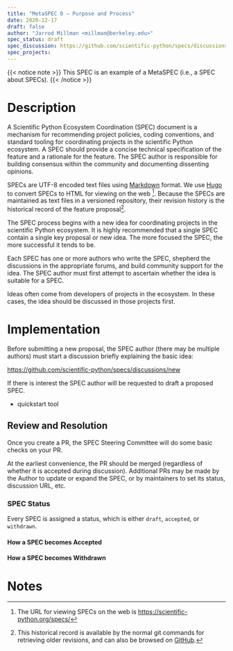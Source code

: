 ```yaml
---
title: "MetaSPEC 0 — Purpose and Process"
date: 2020-12-17
draft: false
author: "Jarrod Millman <millman@berkeley.edu>"
spec_status: draft
spec_discussion: https://github.com/scientific-python/specs/discussions/1
spec_projects:
---
```


{{< notice note >}}
This SPEC is an example of a MetaSPEC (i.e., a SPEC about SPECs).
{{< /notice >}} 

# Description

A Scientific Python Ecosystem Coordination (SPEC) document is a mechanism for
recommending project policies, coding conventions, and standard tooling for
coordinating projects in the scientific Python ecosystem.
A SPEC should provide a concise technical specification of the feature and a
rationale for the feature.
The SPEC author is responsible for building consensus within the community and
documenting dissenting opinions.

SPECs are UTF-8 encoded text files using
[Markdown](https://www.markdownguide.org/) format.
We use [Hugo](https://gohugo.io/) to convert SPECs to HTML for viewing on the
web [^2].
Because the SPECs are maintained as text files in a versioned
repository, their revision history is the historical record of the
feature proposal[^1].

The SPEC process begins with a new idea for coordinating projects in the
scientific Python ecosystem.  It is highly recommended that a single SPEC
contain a single key proposal or new idea.  The more focused the SPEC, the more
successful it tends to be.

Each SPEC has one or more authors who write the SPEC, shepherd the discussions
in the appropriate forums, and build community support for the idea.
The SPEC author must first attempt to ascertain whether the
idea is suitable for a SPEC.

Ideas often come from developers of projects in the ecosystem.
In these cases, the idea should be discussed in those projects first.

# Implementation

Before submitting a new proposal, the SPEC author (there may be multiple authors)
must start a discussion briefly explaining the basic idea:
     
  https://github.com/scientific-python/specs/discussions/new

If there is interest the SPEC author will be requested to draft a proposed SPEC.

- quickstart tool


<!--

The proposal should be submitted as a draft SPEC via a `GitHub pull
request`_ to the ``doc/nxeps`` directory with the name ``nxep-<n>.rst``
where ``<n>`` is an appropriately assigned four-digit number (e.g.,
``spec-0000.rst``). The draft must use the :doc:`nxep-template` file.

-->


## Review and Resolution

Once you create a PR, the SPEC Steering Committee will do some basic checks on your PR.

At the earliest convenience, the PR should be merged (regardless of
whether it is accepted during discussion).  Additional PRs may be made
by the Author to update or expand the SPEC, or by maintainers to set
its status, discussion URL, etc.

### SPEC Status

Every SPEC is assigned a status, which is either ``draft``, ``accepted``, or ``withdrawn``.

#### How a SPEC becomes Accepted

#### How a SPEC becomes Withdrawn

# Notes

[^1]: This historical record is available by the normal git commands for
    retrieving older revisions, and can also be browsed on
    [GitHub](https://github.com/scientific-python/specs).

[^2]: The URL for viewing SPECs on the web is
    <https://scientific-python.org/specs/>
